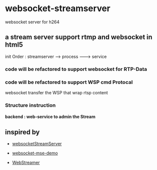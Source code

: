 # websocket-streamserver

websocket server for h264

## a stream server support rtmp and websocket in html5

init Order : streamserver  --> process  ---> service

### code will be refactored to support websocket for RTP-Data

### code will be refactored to support WSP cmd Protocal

websocket transfer the WSP that wrap rtsp content

### Structure instruction

#### backend : web-service to admin the Stream


## inspired by

+ [websocketStreamServer](https://github.com/widefire/websocketStreamServer)

+ [websocket-mse-demo](https://github.com/elsampsa/websocket-mse-demo)

+ [WebStreamer](https://github.com/urbenlegend/WebStreamer)

